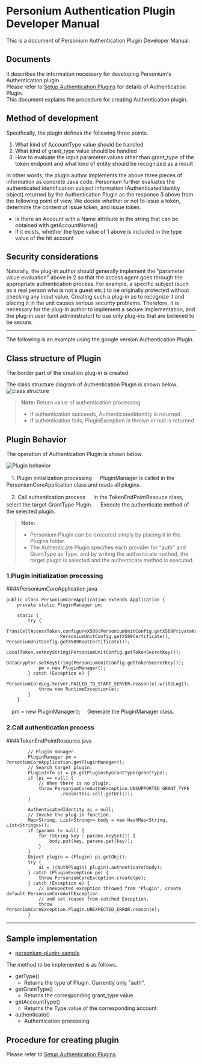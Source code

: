 
# Personium Authentication Plugin Developer Manual

This is a document of  Personium Authentication Plugin Developer Manual.

## Documents

It describes the information necessary for developing Personium's Authentication plugin.  
Please refer to [Setup Authentication Plugins](../server-operator/setup_authentication_plugins.md) for details of Authentication Plugin.  
This document explains the procedure for creating Authentication plugin.  

## Method of development

Specifically, the plugin defines the following three points.

1. What kind of AccountType value should be handled
1. What kind of grant_type value should be handled
1. How to evaluate the input parameter values other than grant_type of the token endpoint and what kind of entity should be recognized as a result

In other words, the plugin author implements the above three pieces of information as concrete Java code.
Personium further evaluates the authenticated identification subject information (AuthenticatedIdentity object) returned by the Authentication Plugin as the response 3 above from the following point of view,
We decide whether or not to issue a token, determine the content of issue token, and issue token.

- Is there an Account with a Name attribute in the string that can be obtained with getAccountName()
- If it exists, whether the type value of 1 above is included in the type value of the hit account

## Security considerations

Naturally, the plug-in author should generally implement the "parameter value evaluation" above in 2 so that the access agent goes through the appropriate authentication process.
For example, a specific subject (such as a real person who is not a guest etc.) to be originally protected without checking any input value,
Creating such a plug-in as to recognize it and placing it in the unit causes serious security problems.
Therefore, it is necessary for the plug-in author to implement a secure implementation, and the plug-in user (unit administrator) to use only plug-ins that are believed to be secure.

---

The following is an example using the google version Authentication Plugin.

## Class structure of Plugin

The border part of the creation plug-in is created.

The class structure diagram of Authentication Plugin is shown below.
![class structure](./images/plugin_02.png "PluginClass Structure")

> **Note:**  Return value of authentication processing
> - If authentication succeeds, AuthenticatedIdentity is returned.
> - If authentication fails, PluginException is thrown or null is returned.

## Plugin Behavior

The operation of Authentication Plugin is shown below.

![Plugin behavior](./images/plugin_01.png "PluginBehavior")

　1. Plugin initialization processing
　   PluginManager is called in the PersoniumCoreApplication class and reads all plugins.

　2. Call authentication process
　   In the TokenEndPointResouce class, select the target GrantType Plugin.
　   Execute the authenticate method of the selected plugin.

> **Note:**
> - Personium Plugin can be executed simply by placing it in the Plugins folder.
> - The Authenticate Plugin specifies each provider for "auth" and GrantType as Type, and by writing the authenticate method, the target plugin is selected and the authenticate method is executed.

### 1.Plugin initialization processing
####<i class="icon-file"></i>PersoniumCoreApplication.java
```
public class PersoniumCoreApplication extends Application {
    private static PluginManager pm;

    static {
        try {
            TransCellAccessToken.configureX509(PersoniumUnitConfig.getX509PrivateKey(),
                    PersoniumUnitConfig.getX509Certificate(), PersoniumUnitConfig.getX509RootCertificate());
            LocalToken.setKeyString(PersoniumUnitConfig.getTokenSecretKey());
            DataCryptor.setKeyString(PersoniumUnitConfig.getTokenSecretKey());
            pm = new PluginManager();
        } catch (Exception e) {
            PersoniumCoreLog.Server.FAILED_TO_START_SERVER.reason(e).writeLog();
            throw new RuntimeException(e);
        }
    }
```
　pm = new PluginManager();
　Generate the PluginManager class.

### 2.Call authentication process
####<i class="icon-file"></i>TokenEndPointResource.java
```
        // Plugin manager.
        PluginManager pm = PersoniumCoreApplication.getPluginManager();
        // Search target plugin.
        PluginInfo pi = pm.getPluginsByGrantType(grantType);
        if (pi == null) {
            // When there is no plugin.
            throw PersoniumCoreAuthnException.UNSUPPORTED_GRANT_TYPE
                    .realm(this.cell.getUrl());
        }

        AuthenticatedIdentity ai = null;
        // Invoke the plug-in function.
        Map<String, List<String>> body = new HashMap<String, List<String>>();
        if (params != null) {
            for (String key : params.keySet()) {
                body.put(key, params.get(key));
            }
        }
        Object plugin = (Plugin) pi.getObj();
        try {
            ai = ((AuthPlugin) plugin).authenticate(body);
        } catch (PluginException pe) {
            throw PersoniumCoreException.create(pe);
        } catch (Exception e) {
            // Unexpected exception throwed from "Plugin", create default PersoniumCoreAuthException
            // and set reason from catched Exception.
            throw PersoniumCoreException.Plugin.UNEXPECTED_ERROR.reason(e);
        }
```
---
## Sample implementation

- [personium-plugin-sample](https://github.com/personium/personium-plugin-sample)

The method to be implemented is as follows.  
- getType()
  - Returns the type of Plugin. Currently only "auth".
- getGrantType()
  - Returns the corresponding grant_type value.
- getAccountType()
  - Returns the Type value of the corresponding account.
- authenticate()
  - Authentication processing.

## Procedure for creating plugin

Please refer to [Setup Authentication Plugins](../server-operator/setup_authentication_plugins.md).  
